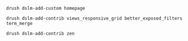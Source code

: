 `drush dslm-add-custom homepage`

`drush dslm-add-contrib views_responsive_grid better_exposed_filters term_merge`

`drush dslm-add-contrib zen`
